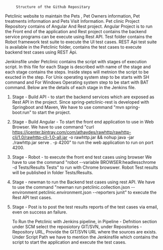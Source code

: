          Structure of the Github Repositary
 

Petclinic website to maintain the Pets , Pet Owners information, Pet treatments information and Pets Visit Information.
Pet clinic Project Repository contains of Angular And Rest project. Angular Project is to run the Front end of the application and Rest project contains the backend service programs  can be execute using Rest API. Test folder contains the Robot framework test suite to execute the UI test cases. REST Api test suite is available in the Petclinic folder, contains the test cases to execute backend test cases using REST Api.

Jenkinsfile under Petclinic contains the script with stages of execution script. In this file for each Stage is described with name of the stage and each stage contains the steps. Inside steps will metnion the script to be exucted in the step.
For Unix operating system step to be starts with SH command and For Windows Operating system step to be start with BAT command. Below are the details of each stage in the Jenkins file.

1) Stage - Build API - to  start the backend services which are exposed as Rest API in the project.
	Since spring-petclinic-rest is developed with Springboot and Maven, We have to use command  "mvn spring-boot:run" to 
	start the project.
2) Stage - Build Angular - To start the front end application to use in Web Browser.
	We have to use command "curl https://jcenter.bintray.com/com/athaydes/rawhttp/rawhttp-cli/1.0/rawhttp-cli-1.0-all.jar -o rawhttp.jar && nohup java -jar ./rawhttp.jar serve . -p 4200" to run the web application to run on port 4200.
3) Stage - Robot - to execute the front end test cases using browser
	We have to use the command "robot --variable BROWSER:headlesschrome -d Tests/Results Tests" to run with Chrome browswer. Robot Test results will be published in folder Tests/Results.
4) Stage - newman to run the Backend test cases using rest API.
	We have to use the command "newman run  petclinic.collection.json --environment petclinic.environment.json --reporters junit" to execute the Rest API test cases. 
5) Stage - Post is to post the test results reports of the test cases via email, even on success an failure.
	
	To Run the Petclinic with Jenkins pipeline, in Pipeline - Defnition section under SCM select the reposiotory GIT/SVN,
under Repositories - Repository URL, Provide the GIT/SVN URL where the sources are exists.
Under Script Path we have to mention the Jenkinsfile which contains the script to start the application and execute the test cases.





